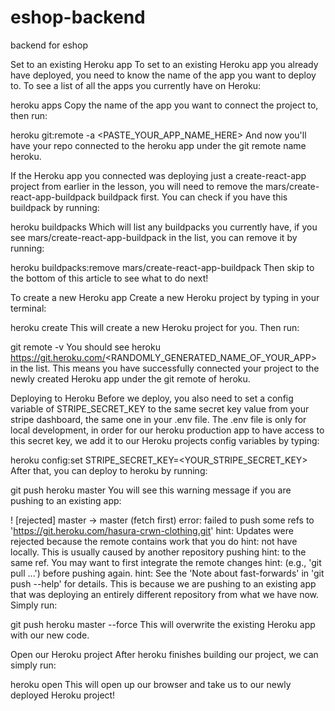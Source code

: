 # eshop-backend
backend for eshop

Set to an existing Heroku app
To set to an existing Heroku app you already have deployed, you need to know the name of the app you want to deploy to. To see a list of all the apps you currently have on Heroku:

heroku apps
Copy the name of the app you want to connect the project to, then run:

heroku git:remote -a <PASTE_YOUR_APP_NAME_HERE>
And now you'll have your repo connected to the heroku app under the git remote name heroku.

If the Heroku app you connected was deploying just a create-react-app project from earlier in the lesson, you will need to remove the mars/create-react-app-buildpack buildpack first. You can check if you have this buildpack by running:

heroku buildpacks
Which will list any buildpacks you currently have, if you see mars/create-react-app-buildpack in the list, you can remove it by running:

heroku buildpacks:remove mars/create-react-app-buildpack
Then skip to the bottom of this article to see what to do next!

To create a new Heroku app
Create a new Heroku project by typing in your terminal:

heroku create
This will create a new Heroku project for you. Then run:

git remote -v
You should see heroku https://git.heroku.com/<RANDOMLY_GENERATED_NAME_OF_YOUR_APP> in the list. This means you have successfully connected your project to the newly created Heroku app under the git remote of heroku.

Deploying to Heroku
Before we deploy, you also need to set a config variable of STRIPE_SECRET_KEY to the same secret key value from your stripe dashboard, the same one in your .env file. The .env file is only for local development, in order for our heroku production app to have access to this secret key, we add it to our Heroku projects config variables by typing:

heroku config:set STRIPE_SECRET_KEY=<YOUR_STRIPE_SECRET_KEY>
After that, you can deploy to heroku by running:

git push heroku master
You will see this warning message if you are pushing to an existing app:

! [rejected]        master -> master (fetch first)
error: failed to push some refs to 'https://git.heroku.com/hasura-crwn-clothing.git'
hint: Updates were rejected because the remote contains work that you do
hint: not have locally. This is usually caused by another repository pushing
hint: to the same ref. You may want to first integrate the remote changes
hint: (e.g., 'git pull ...') before pushing again.
hint: See the 'Note about fast-forwards' in 'git push --help' for details.
This is because we are pushing to an existing app that was deploying an entirely different repository from what we have now. Simply run:

git push heroku master --force
This will overwrite the existing Heroku app with our new code.

Open our Heroku project
After heroku finishes building our project, we can simply run:

heroku open
This will open up our browser and take us to our newly deployed Heroku project!
